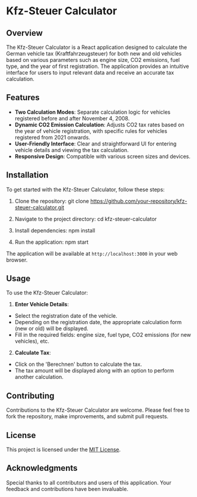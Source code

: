 # Kfz-Steuer Calculator

## Overview

The Kfz-Steuer Calculator is a React application designed to calculate the German vehicle tax (Kraftfahrzeugsteuer) for both new and old vehicles based on various parameters such as engine size, CO2 emissions, fuel type, and the year of first registration. The application provides an intuitive interface for users to input relevant data and receive an accurate tax calculation.

## Features

- **Two Calculation Modes**: Separate calculation logic for vehicles registered before and after November 4, 2008.
- **Dynamic CO2 Emission Calculation**: Adjusts CO2 tax rates based on the year of vehicle registration, with specific rules for vehicles registered from 2021 onwards.
- **User-Friendly Interface**: Clear and straightforward UI for entering vehicle details and viewing the tax calculation.
- **Responsive Design**: Compatible with various screen sizes and devices.

## Installation

To get started with the Kfz-Steuer Calculator, follow these steps:

1. Clone the repository:
git clone https://github.com/your-repository/kfz-steuer-calculator.git

2. Navigate to the project directory:
cd kfz-steuer-calculator

3. Install dependencies:
npm install

4. Run the application:
npm start

The application will be available at `http://localhost:3000` in your web browser.

## Usage

To use the Kfz-Steuer Calculator:

1. **Enter Vehicle Details**:
- Select the registration date of the vehicle.
- Depending on the registration date, the appropriate calculation form (new or old) will be displayed.
- Fill in the required fields: engine size, fuel type, CO2 emissions (for new vehicles), etc.

2. **Calculate Tax**:
- Click on the 'Berechnen' button to calculate the tax.
- The tax amount will be displayed along with an option to perform another calculation.

## Contributing

Contributions to the Kfz-Steuer Calculator are welcome. Please feel free to fork the repository, make improvements, and submit pull requests.

## License

This project is licensed under the [MIT License](LICENSE).

## Acknowledgments

Special thanks to all contributors and users of this application. Your feedback and contributions have been invaluable.